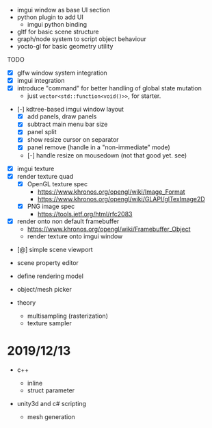 - imgui window as base UI section
- python plugin to add UI
  - imgui python binding
- gltf for basic scene structure
- graph/node system to script object behaviour
- yocto-gl for basic geometry utility

TODO

- [x] glfw window system integration
- [x] imgui integration
- [x] introduce "command" for better handling of global state mutation
  - just `vector<std::function<void()>>`, for starter.
- [-] kdtree-based imgui window layout
  - [x] add panels, draw panels
  - [x] subtract main menu bar size
  - [x] panel split
  - [x] show resize cursor on separator
  - [x] panel remove (handle in a "non-immediate" mode)
  - [-] handle resize on mousedown (not that good yet. see)
- [x] imgui texture
- [x] render texture quad
  - [x] OpenGL texture spec
    - https://www.khronos.org/opengl/wiki/Image_Format
    - https://www.khronos.org/opengl/wiki/GLAPI/glTexImage2D
  - [x] PNG image spec
    - https://tools.ietf.org/html/rfc2083
- [x] render onto non default framebuffer
  - https://www.khronos.org/opengl/wiki/Framebuffer_Object
  - render texture onto imgui window

- [@] simple scene viewport

- scene property editor

- define rendering model

- object/mesh picker

- theory
  - multisampling (rasterization)
  - texture sampler


# 2019/12/13

- c++
  - inline
  - struct parameter

- unity3d and c# scripting
  - mesh generation
